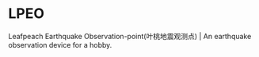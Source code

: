 # LPEO
Leafpeach Earthquake Observation-point(叶桃地震观测点) | An earthquake observation device for a hobby.
